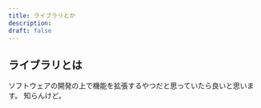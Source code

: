 ```yaml
---
title: ライブラリとか
description: 
draft: false
---
```

## ライブラリとは

ソフトウェアの開発の上で機能を拡張するやつだと思っていたら良いと思います。
知らんけど。